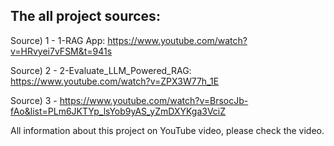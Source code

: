 ## The all project sources:

Source) 1 - 1-RAG App: https://www.youtube.com/watch?v=HRvyei7vFSM&t=941s

Source) 2 - 2-Evaluate_LLM_Powered_RAG: https://www.youtube.com/watch?v=ZPX3W77h_1E

Source) 3 -                             https://www.youtube.com/watch?v=BrsocJb-fAo&list=PLm6JKTYp_lsYob9yAS_yZmDXYKga3VciZ
  
  All information about this project on YouTube video, please check the video.
